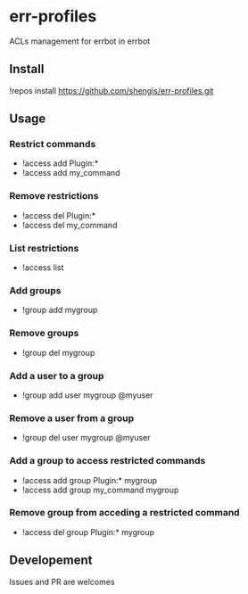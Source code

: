 # err-profiles
ACLs management for errbot in errbot

## Install
!repos install https://github.com/shengis/err-profiles.git

## Usage

### Restrict commands
* !access add Plugin:*
* !access add my_command

### Remove restrictions
* !access del Plugin:*
* !access del my_command

### List restrictions
* !access list

### Add groups
* !group add mygroup

### Remove groups
* !group del mygroup

### Add a user to a group
* !group add user mygroup @myuser

### Remove a user from a group
* !group del user mygroup @myuser

### Add a group to access restricted commands
* !access add group Plugin:* mygroup
* !access add group my_command mygroup

### Remove group from acceding a restricted command
* !access del group Plugin:* mygroup

## Developement
Issues and PR are welcomes

